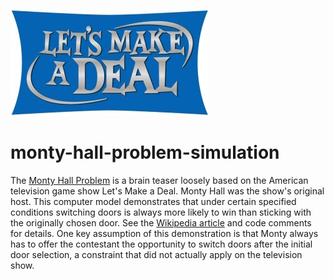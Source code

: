![](LMADlogo2011-cropped.jpg)

# monty-hall-problem-simulation

The [Monty Hall Problem](https://en.wikipedia.org/wiki/Monty_Hall_problem) is a brain teaser loosely based on the American television game show Let's Make a Deal.  Monty Hall was the show's original host.
This computer model demonstrates that under certain specified conditions switching doors is always more likely to win than sticking with the originally chosen door.  See the [Wikipedia article](https://en.wikipedia.org/wiki/Monty_Hall_problem) and code comments for details.  One key assumption of this demonstration is that Monty always has to offer the contestant the opportunity to switch doors after the initial door selection, a constraint that did not actually apply on the television show.

